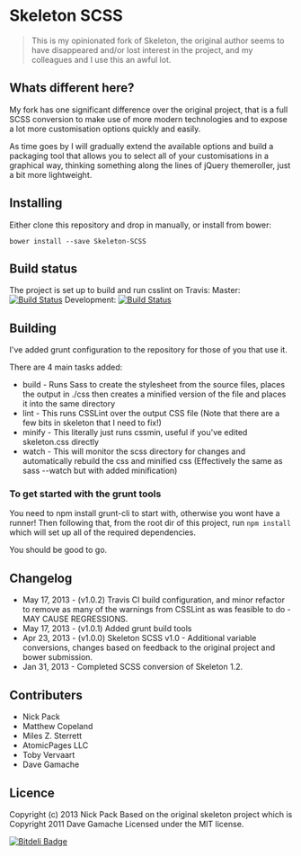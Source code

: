 Skeleton SCSS
=============
> This is my opinionated fork of Skeleton, the original author seems to have disappeared and/or lost interest in the project, and my colleagues and I use this an awful lot.

## Whats different here?
My fork has one significant difference over the original project, that is a full SCSS conversion to make use of more modern technologies and to expose a lot more customisation options quickly and easily.

As time goes by I will gradually extend the available options and build a packaging tool that allows you to select all of your customisations in a graphical way, thinking something along the lines of jQuery themeroller, just a bit more lightweight.

## Installing
Either clone this repository and drop in manually, or install from bower:

```
bower install --save Skeleton-SCSS
```

## Build status
The project is set up to build and run csslint on Travis:
Master: [![Build Status](https://travis-ci.org/nickpack/Skeleton-SCSS.png)](https://travis-ci.org/nickpack/Skeleton-SCSS)
Development: [![Build Status](https://travis-ci.org/nickpack/Skeleton-SCSS.png?branch=develop)](https://travis-ci.org/nickpack/Skeleton-SCSS)

## Building
I've added grunt configuration to the repository for those of you that use it.

There are 4 main tasks added:
* build - Runs Sass to create the stylesheet from the source files, places the output in ./css then creates a minified version of the file and places it into the same directory
* lint - This runs CSSLint over the output CSS file (Note that there are a few bits in skeleton that I need to fix!)
* minify - This literally just runs cssmin, useful if you've edited skeleton.css directly
* watch - This will monitor the scss directory for changes and automatically rebuild the css and minified css (Effectively the same as sass --watch but with added minification)

### To get started with the grunt tools
You need to npm install grunt-cli to start with, otherwise you wont have a runner!
Then following that, from the root dir of this project, run `npm install` which will set up all of the required dependencies.

You should be good to go.

## Changelog
* May 17, 2013 - (v1.0.2) Travis CI build configuration, and minor refactor to remove as many of the warnings from CSSLint as was feasible to do - MAY CAUSE REGRESSIONS.
* May 17, 2013 - (v1.0.1) Added grunt build tools
* Apr 23, 2013 - (v1.0.0) Skeleton SCSS v1.0 - Additional variable conversions, changes based on feedback to the original project and bower submission.
* Jan 31, 2013 - Completed SCSS conversion of Skeleton 1.2.

## Contributers
* Nick Pack
* Matthew Copeland
* Miles Z. Sterrett
* AtomicPages LLC
* Toby Vervaart
* Dave Gamache

## Licence
Copyright (c) 2013 Nick Pack
Based on the original skeleton project which is Copyright 2011 Dave Gamache
Licensed under the MIT license.	

[![Bitdeli Badge](https://d2weczhvl823v0.cloudfront.net/nickpack/Skeleton-SCSS/trend.png)](https://bitdeli.com/free "Bitdeli Badge")

